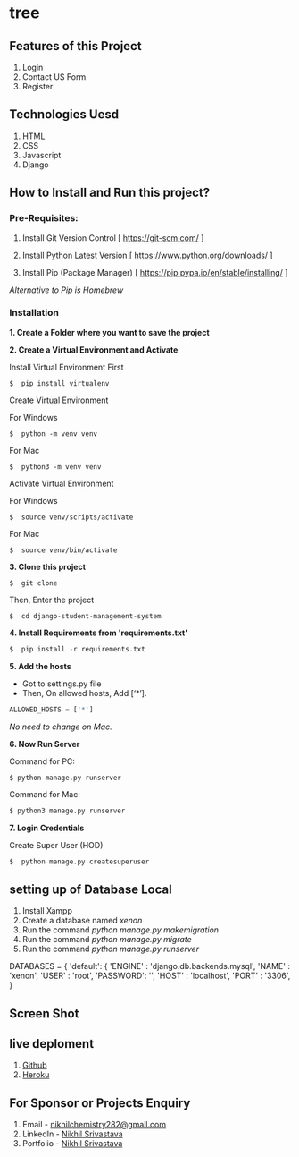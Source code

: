 # tree


## Features of this Project
1. Login
2. Contact US  Form 
3. Register

## Technologies Uesd
1. HTML
2. CSS
3. Javascript
4. Django

## How to Install and Run this project?

### Pre-Requisites:
1. Install Git Version Control
[ https://git-scm.com/ ]

2. Install Python Latest Version
[ https://www.python.org/downloads/ ]

3. Install Pip (Package Manager)
[ https://pip.pypa.io/en/stable/installing/ ]

*Alternative to Pip is Homebrew*

### Installation
**1. Create a Folder where you want to save the project**

**2. Create a Virtual Environment and Activate**

Install Virtual Environment First
```
$  pip install virtualenv
```

Create Virtual Environment

For Windows
```
$  python -m venv venv
```
For Mac
```
$  python3 -m venv venv
```

Activate Virtual Environment

For Windows
```
$  source venv/scripts/activate
```

For Mac
```
$  source venv/bin/activate
```

**3. Clone this project**
```
$  git clone
```

Then, Enter the project
```
$  cd django-student-management-system
```

**4. Install Requirements from 'requirements.txt'**
```python
$  pip install -r requirements.txt
```

**5. Add the hosts**

- Got to settings.py file 
- Then, On allowed hosts, Add [‘*’]. 
```python
ALLOWED_HOSTS = ['*']
```
*No need to change on Mac.*


**6. Now Run Server**

Command for PC:
```python
$ python manage.py runserver
```

Command for Mac:
```python
$ python3 manage.py runserver
```

**7. Login Credentials**

Create Super User (HOD)
```
$  python manage.py createsuperuser
```
## setting up of Database Local

1. Install Xampp
2. Create a database named *xenon*
3. Run the command *python manage.py makemigration*
4. Run the command *python manage.py migrate*
5. Run the command *python manage.py runserver*

DATABASES = {
     'default': {
         'ENGINE'  : 'django.db.backends.mysql',
         'NAME'    : 'xenon', 
         'USER'    : 'root', 
         'PASSWORD': '',
         'HOST'    : 'localhost',
         'PORT'    : '3306',
     }


## Screen Shot 



## live deploment
1. <a href="https://www.google.com/" target="_blank">Github</a>
2. <a href="https://nikhil-xenon.herokuapp.com/" target="_blank">Heroku</a>


## For Sponsor or Projects Enquiry
1. Email - nikhilchemistry282@gmail.com
2. LinkedIn - [Nikhil Srivastava](https://www.linkedin.com/in/nikhil-srivastava-9b372a1a1/ "Nikhil Srivastava on LinkedIn")
3. Portfolio - [Nikhil  Srivastava](https://nikhilspy.github.io/Portfolio/)

